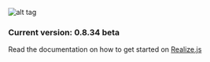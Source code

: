 ![alt tag](https://working-minds.github.io/realizejs/assets/img/content/realizejs.png)

### Current version: 0.8.34 beta

Read the documentation on how to get started on [Realize.js](https://working-minds.github.io/realizejs/en)
